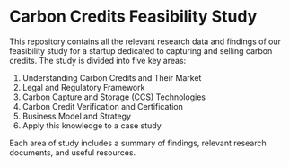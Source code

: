 # Carbon Credits Feasibility Study

This repository contains all the relevant research data and findings of our feasibility study for a startup dedicated to capturing and selling carbon credits. The study is divided into five key areas:

1. Understanding Carbon Credits and Their Market
2. Legal and Regulatory Framework
3. Carbon Capture and Storage (CCS) Technologies
4. Carbon Credit Verification and Certification
5. Business Model and Strategy
6. Apply this knowledge to a case study

Each area of study includes a summary of findings, relevant research documents, and useful resources.
